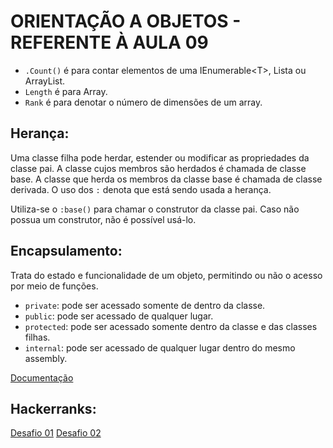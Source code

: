# ORIENTAÇÃO A OBJETOS - REFERENTE À AULA 09

- `.Count()` é para contar elementos de uma IEnumerable\<T>, Lista ou ArrayList.
- `Length` é para Array.
- `Rank` é para denotar o número de dimensões de um array.


## Herança:

Uma classe filha pode herdar, estender ou modificar as propriedades da classe pai. A classe cujos membros são herdados é chamada de classe base. A classe que herda os membros da classe base é chamada de classe derivada. O uso dos `:` denota que está sendo usada a herança.

Utiliza-se o `:base()` para chamar o construtor da classe pai. Caso não possua um construtor, não é possível usá-lo.


## Encapsulamento:

Trata do estado e funcionalidade de um objeto, permitindo ou não o acesso por meio de funções.

- `private`: pode ser acessado somente de dentro da classe.
- `public`: pode ser acessado de qualquer lugar.
- `protected`: pode ser acessado somente dentro da classe e das classes filhas.
- `internal`: pode ser acessado de qualquer lugar dentro do mesmo assembly.

[Documentação](https://docs.microsoft.com/pt-br/dotnet/csharp/fundamentals/tutorials/oop)


## Hackerranks:

[Desafio 01](https://www.hackerrank.com/challenges/birthday-cake-candles/problem?isFullScreen=true)
[Desafio 02](https://www.hackerrank.com/challenges/grading/problem?isFullScreen=true)